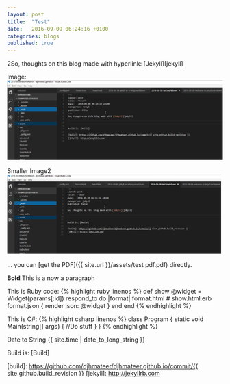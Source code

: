 ```yaml
---
layout: post
title:  "Test"
date:   2016-09-09 06:24:16 +0100
categories: blogs
published: true 
---
```

2So, thoughts on this blog made with hyperlink: [Jekyll][jekyll] 

Image:
![Screenshot](/assets/VSCodeScreenShot.png)

Smaller Image2
![My helpful screenshot](/assets/VSCode500.png)

... you can [get the PDF]({{ site.url }}/assets/test pdf.pdf) directly.

**Bold** This is a now a paragraph

This is Ruby code:
{% highlight ruby linenos %}
def show
  @widget = Widget(params[:id])
  respond_to do |format|
    format.html # show.html.erb
    format.json { render json: @widget }
  end
end
{% endhighlight %}

This is C#:
{% highlight csharp linenos %}
class Program
{
    static void Main(string[] args)
    {
        //Do stuff
    }
}
{% endhighlight %}

Date to String
{{ site.time | date_to_long_string }}



Build is: [Build]

[build]: https://github.com/djhmateer/djhmateer.github.io/commit/{{ site.github.build_revision }}
[jekyll]: http://jekyllrb.com
